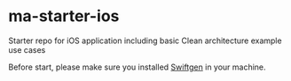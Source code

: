 # ma-starter-ios
Starter repo for iOS application including basic Clean architecture example use cases

Before start, please make sure you installed [Swiftgen](https://github.com/SwiftGen/SwiftGen) in your machine.

